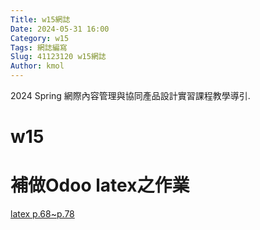 ```yaml
---
Title: w15網誌
Date: 2024-05-31 16:00
Category: w15
Tags: 網誌編寫
Slug: 41123120 w15網誌
Author: kmol
---
```


2024 Spring 網際內容管理與協同產品設計實習課程教學導引.

<!-- PELICAN_END_SUMMARY -->

# w15
# 補做Odoo latex之作業
[latex p.68~p.78](https://nfuedu-my.sharepoint.com/:b:/g/personal/41123120_nfu_edu_tw/ESnmSh3W489MiGN5OvcSPk0BVrpInAEa6dHq393wXJEocw)
